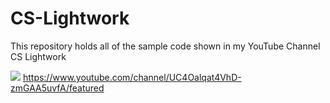# CS-Lightwork
This repository holds all of the sample code shown in my YouTube Channel CS Lightwork

<img src="https://img.icons8.com/external-others-inmotus-design/344/external-YouTube-browser-others-inmotus-design-2.png"/> https://www.youtube.com/channel/UC4Oalqat4VhD-zmGAA5uvfA/featured

